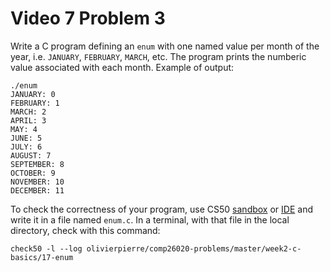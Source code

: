 # Video 7 Problem 3

Write a C program defining an `enum` with one named value per month of the
year, i.e. `JANUARY`, `FEBRUARY`, `MARCH`, etc. The program prints the numberic
value associated with each month. Example of output:

```shell
./enum
JANUARY: 0
FEBRUARY: 1
MARCH: 2
APRIL: 3
MAY: 4
JUNE: 5
JULY: 6
AUGUST: 7
SEPTEMBER: 8
OCTOBER: 9
NOVEMBER: 10
DECEMBER: 11
```

To check the correctness of your program, use CS50 [sandbox](sandbox.cs50.io)
or [IDE](ide.cs50.io) and write it in a file named `enum.c`. In a terminal,
with that file in the local directory, check with this command:
```shell
check50 -l --log olivierpierre/comp26020-problems/master/week2-c-basics/17-enum
```
